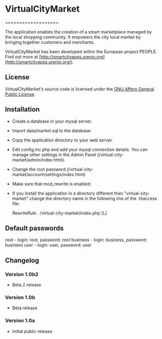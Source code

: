 # VirtualCityMarket
===================

The application enables the creation of a smart marketplace managed by the local shopping community. It empowers the city local market by bringing together customers and merchants.

VirtualCityMarket has been developed within the European project PEOPLE. Find out more at [http://smartcityapps.urenio.org](http://smartcityapps.urenio.org/).

## License
VirtualCityMarket's source code is licensed under the [GNU Affero General Public License](https://www.gnu.org/licenses/agpl.html).

## Installation
* Create a database in your mysql server.
* Import data/market.sql to the database.
* Copy the application directory to your web server.
* Edit config.inc.php and add your mysql connection details. You can manage other settings in the Admin Panel (/virtual-city-market/admin/index.html).
* Change the root password (/virtual-city-market/account/settings/index.html)
* Make sure that mod_rewrite is enabled.
* If you install the application in a directory different than "virtual-city-market" change the directory name in the following line of the .htaccess file:

    RewriteRule . /virtual-city-market/index.php [L]

## Default passwords
root - login: root, password: root
business - login: business, password: business
user - login: user, password: user

## Changelog

### Version 1.0b2
* Beta 2 release

### Version 1.0b
* Beta release

### Version 1.0a
* Initial public release
